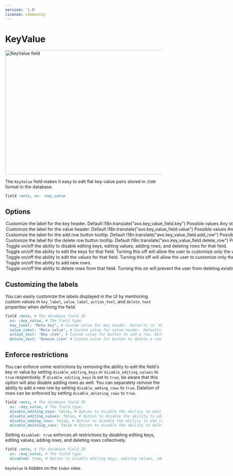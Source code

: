 ```yaml
---
version: '1.0'
license: community
---
```


# KeyValue

<Image src="/assets/img/fields/key-value.jpg" width="1564" height="400" alt="KeyValue field" />

The `KeyValue` field makes it easy to edit flat key-value pairs stored in `JSON` format in the database.

```ruby
field :meta, as: :key_value
```

## Options

<Option name="`key_label`">
Customize the label for the key header.

#### Default

`I18n.translate("avo.key_value_field.key")`

#### Possible values

Any string value.
</Option>

<Option name="`value_label`">
Customize the label for the value header.

#### Default

`I18n.translate("avo.key_value_field.value")`

#### Possible values

Any string value.
</Option>

<Option name="`action_text`">
Customize the label for the add row button tooltip.

#### Default

`I18n.translate("avo.key_value_field.add_row")`

#### Possible values

Any string value.
</Option>

<Option name="`delete_text`">
Customize the label for the delete row button tooltip.

#### Default

`I18n.translate("avo.key_value_field.delete_row")`

#### Possible values

Any string value.
</Option>

<Option name="`disabled`">
Toggle on/off the ability to disable editing keys, editing values, adding rows, and deleting rows for that field.

<!-- @include: ./../common/default_boolean_false.md-->
</Option>

<Option name="`disable_editing_keys`">
Toggle on/off the ability to edit the keys for that field. Turning this off will allow the user to customize only the value fields.

<!-- @include: ./../common/default_boolean_false.md-->
</Option>

<Option name="`disable_editing_values`">
Toggle on/off the ability to edit the values for that field. Turning this off will allow the user to customize only the key fields.

<!-- @include: ./../common/default_boolean_false.md-->
</Option>

<Option name="`disable_adding_rows`">
Toggle on/off the ability to add new rows.

<!-- @include: ./../common/default_boolean_false.md-->
</Option>

<Option name="`disable_deleting_rows`">
Toggle on/off the ability to delete rows from that field. Turning this on will prevent the user from deleting existing rows.

<!-- @include: ./../common/default_boolean_false.md-->
</Option>

## Customizing the labels

You can easily customize the labels displayed in the UI by mentioning custom values in `key_label`, `value_label`, `action_text`, and `delete_text` properties when defining the field.

```ruby
field :meta, # The database field ID
  as: :key_value, # The field type.
  key_label: "Meta key", # Custom value for key header. Defaults to 'Key'.
  value_label: "Meta value", # Custom value for value header. Defaults to 'Value'.
  action_text: "New item", # Custom value for button to add a row. Defaults to 'Add'.
  delete_text: "Remove item" # Custom value for button to delete a row. Defaults to 'Delete'.
```

## Enforce restrictions

You can enforce some restrictions by removing the ability to edit the field's key or value by setting `disable_editing_keys` or `disable_editing_values` to `true` respectively. If `disable_editing_keys` is set to `true`, be aware that this option will also disable adding rows as well. You can separately remove the ability to add a new row by setting `disable_adding_rows` to `true`. Deletion of rows can be enforced by setting `disable_deleting_rows` to `true`.

```ruby
field :meta, # The database field ID
  as: :key_value, # The field type.
  disable_editing_keys: false, # Option to disable the ability to edit keys. Implies disabling to add rows. Defaults to false.
  disable_editing_values: false, # Option to disable the ability to edit values. Defaults to false.
  disable_adding_rows: false, # Option to disable the ability to add rows. Defaults to false.
  disable_deleting_rows: false # Option to disable the ability to delete rows. Defaults to false.
```

Setting `disabled: true` enforces all restrictions by disabling editing keys, editing values, adding rows, and deleting rows collectively.
```ruby
field :meta, # The database field ID
  as: :key_value, # The field type.
  disabled: true, # Option to disable editing keys, editing values, adding rows, and deleting rows. Defaults to false.
```
`KeyValue` is hidden on the `Index` view.
